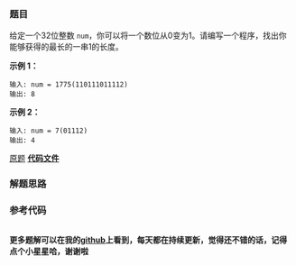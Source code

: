 ### 题目
给定一个32位整数 `num`，你可以将一个数位从0变为1。请编写一个程序，找出你能够获得的最长的一串1的长度。

**示例 1：**

    
    
    输入: num = 1775(110111011112)
    输出: 8
    

**示例 2：**

    
    
    输入: num = 7(01112)
    输出: 4
    

[原题](https://leetcode-cn.com/problems/reverse-bits-lcci/)    **[代码文件]()**


### 解题思路




### 参考代码

```go


```




**更多题解可以在我的[github](https://github.com/LZH139/leetcode_Go)上看到，每天都在持续更新，觉得还不错的话，记得点个小星星哈，谢谢啦**
